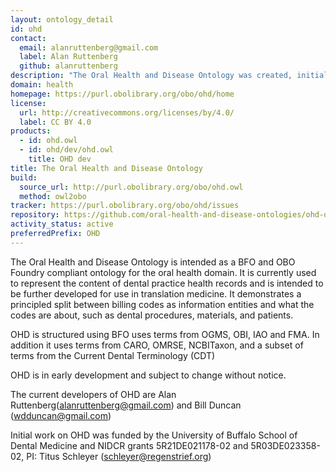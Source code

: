 ```yaml
---
layout: ontology_detail
id: ohd
contact:
  email: alanruttenberg@gmail.com
  label: Alan Ruttenberg
  github: alanruttenberg
description: "The Oral Health and Disease Ontology was created, initially, to represent the content of dental practice health records."
domain: health
homepage: https://purl.obolibrary.org/obo/ohd/home
license:
  url: http://creativecommons.org/licenses/by/4.0/
  label: CC BY 4.0
products:
  - id: ohd.owl
  - id: ohd/dev/ohd.owl
    title: OHD dev
title: The Oral Health and Disease Ontology
build:
  source_url: http://purl.obolibrary.org/obo/ohd.owl
  method: owl2obo
tracker: https://purl.obolibrary.org/obo/ohd/issues
repository: https://github.com/oral-health-and-disease-ontologies/ohd-ontology
activity_status: active
preferredPrefix: OHD
---
```


The Oral Health and Disease Ontology is intended as a BFO and OBO
Foundry compliant ontology for the oral health domain. It is currently
used to represent the content of dental practice health records and is
intended to be further developed for use in translation medicine.  It
demonstrates a principled split between billing codes as information
entities and what the codes are about, such as dental procedures,
materials, and patients.

OHD is structured using BFO uses terms from OGMS, OBI, IAO and FMA. In
addition it uses terms from CARO, OMRSE, NCBITaxon, and a subset of
terms from the Current Dental Terminology (CDT)

OHD is in early development and subject to change without notice. 

The current developers of OHD are Alan Ruttenberg(alanruttenberg@gmail.com) and Bill Duncan
(wdduncan@gmail.com)

Initial work on OHD was funded by the University of Buffalo School of
Dental Medicine and NIDCR grants 5R21DE021178-02 and 5R03DE023358-02,
PI: Titus Schleyer (schleyer@regenstrief.org)
